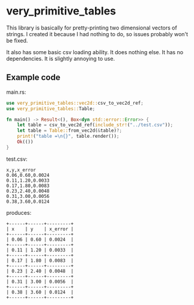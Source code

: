 # very_primitive_tables
This library is basically for pretty-printing two dimensional vectors of strings.
I created it because I had nothing to do, so issues probably won't be fixed.

It also has some basic csv loading ability.
It does nothing else.
It has no dependencies.
It is slightly annoying to use.

## Example code
main.rs:
```rust
use very_primitive_tables::vec2d::csv_to_vec2d_ref;
use very_primitive_tables::Table;

fn main() -> Result<(), Box<dyn std::error::Error>> {
    let table = csv_to_vec2d_ref(include_str!("../test.csv"));
    let table = Table::from_vec2d(&table)?;
    print!("table =\n{}", table.render());
    Ok(())
}
```

test.csv:
```csv
x,y,x_error
0.06,0.60,0.0024
0.11,1.20,0.0033
0.17,1.80,0.0083
0.23,2.40,0.0048
0.31,3.00,0.0056
0.38,3.60,0.0124
```

produces:
```
+------+------+---------+
| x    | y    | x_error |
+------+------+---------+
| 0.06 | 0.60 | 0.0024  |
+------+------+---------+
| 0.11 | 1.20 | 0.0033  |
+------+------+---------+
| 0.17 | 1.80 | 0.0083  |
+------+------+---------+
| 0.23 | 2.40 | 0.0048  |
+------+------+---------+
| 0.31 | 3.00 | 0.0056  |
+------+------+---------+
| 0.38 | 3.60 | 0.0124  |
+------+------+---------+
```
